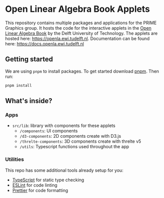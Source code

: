 # Open Linear Algebra Book Applets

This repository contains multiple packages and applications for the PRIME Graphics group. It hosts the code for the interactive applets in the [Open Linear Algebra Book](https://dbalague.pages.ewi.tudelft.nl/openlabook/index.html) by the Delft University of Technology. The applets are hosted here: https://openla.ewi.tudelft.nl. Documentation can be found here: https://docs.openla.ewi.tudelft.nl

## Getting started

We are using `pnpm` to install packages. To get started download [pnpm](https://pnpm.io/). Then run:

```bash
pnpm install
```

## What's inside?

### Apps

- `src/lib`: library with components for these applets
  - `/components`: UI components
  - `/d3-components`: 2D components create with D3.js
  - `/threlte-components`: 3D components create with threlte v5
  - `/utils`: Typescript functions used throughout the app

### Utilities

This repo has some additional tools already setup for you:

- [TypeScript](https://www.typescriptlang.org/) for static type checking
- [ESLint](https://eslint.org/) for code linting
- [Prettier](https://prettier.io) for code formatting
